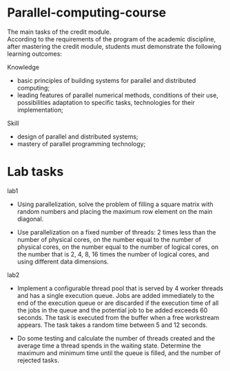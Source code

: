 # Parallel-computing-course

The main tasks of the credit module.  
According to the requirements of the program of the academic discipline,   
after mastering the credit module, students must demonstrate the following learning outcomes:

Knowledge  
* basic principles of building systems for parallel and distributed computing;
* leading features of parallel numerical methods, conditions of their use, possibilities
adaptation to specific tasks, technologies for their implementation;  

Skill
* design of parallel and distributed systems;
* mastery of parallel programming technology;  

# Lab tasks

lab1

* Using parallelization, solve the problem of filling a square matrix with random numbers and placing the maximum row element 
on the main diagonal.   

* Use parallelization on a fixed number of threads: 2 times less than the number of physical cores, on the number equal to 
the number of physical cores, on the number equal to the number of logical cores, on the number that is 2, 4, 8, 16 times 
the number of logical cores, and using different data dimensions.

lab2

* Implement a configurable thread pool that is served by 4 worker threads and has a single execution queue. 
Jobs are added immediately to the end of the execution queue or are discarded if the execution time of all 
the jobs in the queue and the potential job to be added exceeds 60 seconds. The task is executed from the 
buffer when a free workstream appears. The task takes a random time between 5 and 12 seconds.

* Do some testing and calculate the number of threads created and the average time a thread spends in the waiting state. 
Determine the maximum and minimum time until the queue is filled, and the number of rejected tasks.
